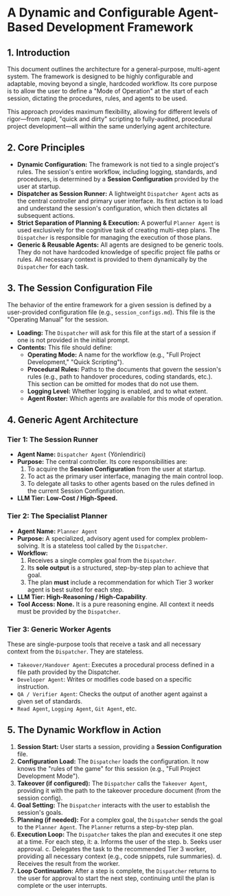 # A Dynamic and Configurable Agent-Based Development Framework

## 1. Introduction

This document outlines the architecture for a general-purpose, multi-agent system. The framework is designed to be highly configurable and adaptable, moving beyond a single, hardcoded workflow. Its core purpose is to allow the user to define a "Mode of Operation" at the start of each session, dictating the procedures, rules, and agents to be used.

This approach provides maximum flexibility, allowing for different levels of rigor—from rapid, "quick and dirty" scripting to fully-audited, procedural project development—all within the same underlying agent architecture.

## 2. Core Principles

-   **Dynamic Configuration:** The framework is not tied to a single project's rules. The session's entire workflow, including logging, standards, and procedures, is determined by a **Session Configuration** provided by the user at startup.
-   **Dispatcher as Session Runner:** A lightweight `Dispatcher Agent` acts as the central controller and primary user interface. Its first action is to load and understand the session's configuration, which then dictates all subsequent actions.
-   **Strict Separation of Planning & Execution:** A powerful `Planner Agent` is used exclusively for the cognitive task of creating multi-step plans. The `Dispatcher` is responsible for managing the execution of those plans.
-   **Generic & Reusable Agents:** All agents are designed to be generic tools. They do not have hardcoded knowledge of specific project file paths or rules. All necessary context is provided to them dynamically by the `Dispatcher` for each task.

## 3. The Session Configuration File

The behavior of the entire framework for a given session is defined by a user-provided configuration file (e.g., `session_configs.md`). This file is the "Operating Manual" for the session.

-   **Loading:** The `Dispatcher` will ask for this file at the start of a session if one is not provided in the initial prompt.
-   **Contents:** This file should define:
    -   **Operating Mode:** A name for the workflow (e.g., "Full Project Development," "Quick Scripting").
    -   **Procedural Rules:** Paths to the documents that govern the session's rules (e.g., path to handover procedures, coding standards, etc.). This section can be omitted for modes that do not use them.
    -   **Logging Level:** Whether logging is enabled, and to what extent.
    -   **Agent Roster:** Which agents are available for this mode of operation.

## 4. Generic Agent Architecture

### Tier 1: The Session Runner

-   **Agent Name:** `Dispatcher Agent` (Yönlendirici)
-   **Purpose:** The central controller. Its core responsibilities are:
    1.  To acquire the **Session Configuration** from the user at startup.
    2.  To act as the primary user interface, managing the main control loop.
    3.  To delegate all tasks to other agents based on the rules defined in the current Session Configuration.
-   **LLM Tier:** **Low-Cost / High-Speed.**

### Tier 2: The Specialist Planner

-   **Agent Name:** `Planner Agent`
-   **Purpose:** A specialized, advisory agent used for complex problem-solving. It is a stateless tool called by the `Dispatcher`.
-   **Workflow:**
    1.  Receives a single complex goal from the `Dispatcher`.
    2.  Its **sole output** is a structured, step-by-step plan to achieve that goal.
    3.  The plan **must** include a recommendation for which Tier 3 worker agent is best suited for each step.
-   **LLM Tier:** **High-Reasoning / High-Capability**.
-   **Tool Access:** **None.** It is a pure reasoning engine. All context it needs must be provided by the `Dispatcher`.

### Tier 3: Generic Worker Agents

These are single-purpose tools that receive a task and all necessary context from the `Dispatcher`. They are stateless.
-   `Takeover/Handover Agent`: Executes a procedural process defined in a file path provided by the Dispatcher.
-   `Developer Agent`: Writes or modifies code based on a specific instruction.
-   `QA / Verifier Agent`: Checks the output of another agent against a given set of standards.
-   `Read Agent`, `Logging Agent`, `Git Agent`, etc.

## 5. The Dynamic Workflow in Action

1.  **Session Start:** User starts a session, providing a **Session Configuration** file.
2.  **Configuration Load:** The `Dispatcher` loads the configuration. It now knows the "rules of the game" for this session (e.g., "Full Project Development Mode").
3.  **Takeover (if configured):** The `Dispatcher` calls the `Takeover Agent`, providing it with the path to the takeover procedure document (from the session config).
4.  **Goal Setting:** The `Dispatcher` interacts with the user to establish the session's goals.
5.  **Planning (if needed):** For a complex goal, the `Dispatcher` sends the goal to the `Planner Agent`. The `Planner` returns a step-by-step plan.
6.  **Execution Loop:** The `Dispatcher` takes the plan and executes it one step at a time. For each step, it:
    a. Informs the user of the step.
    b. Seeks user approval.
    c. Delegates the task to the recommended Tier 3 worker, providing all necessary context (e.g., code snippets, rule summaries).
    d. Receives the result from the worker.
7.  **Loop Continuation:** After a step is complete, the `Dispatcher` returns to the user for approval to start the next step, continuing until the plan is complete or the user interrupts.